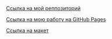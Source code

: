 [Ссылка на мой реппозиторий](https://github.com/AskonaLi/mesto-project-ff)

[Ссылка на мою работу на GitHub Pages](https://askonali.github.io/mesto-project-ff)

[Ссылка на макет](https://www.figma.com/design/3hl3Cvttz1aI12kXj938wY/JavaScript.-Sprint-5-(Copy)?node-id=0-1&p=f&t=GJZwHBdgT2lRdevW-0)

